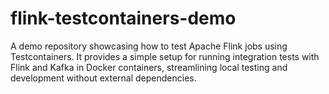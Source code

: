 # flink-testcontainers-demo
A demo repository showcasing how to test Apache Flink jobs using Testcontainers. It provides a simple setup for running integration tests with Flink and Kafka in Docker containers, streamlining local testing and development without external dependencies.
